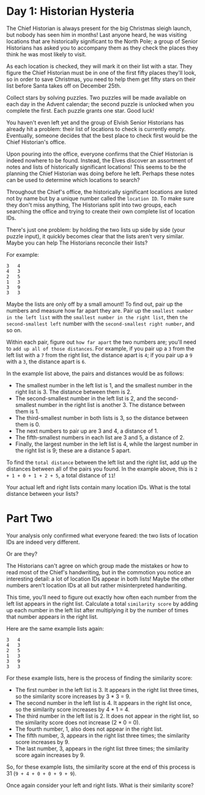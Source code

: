 # Day 1: Historian Hysteria     

The Chief Historian is always present for the big Christmas sleigh launch, but nobody has seen him in months! Last anyone heard, he was visiting locations that are historically significant to the North Pole; a group of Senior Historians has asked you to accompany them as they check the places they think he was most likely to visit.

As each location is checked, they will mark it on their list with a star. They figure the Chief Historian must be in one of the first fifty places they'll look, so in order to save Christmas, you need to help them get fifty stars on their list before Santa takes off on December 25th.

Collect stars by solving puzzles. Two puzzles will be made available on each day in the Advent calendar; the second puzzle is unlocked when you complete the first. Each puzzle grants one star. Good luck!

You haven't even left yet and the group of Elvish Senior Historians has already hit a problem: their list of locations to check is currently empty. Eventually, someone decides that the best place to check first would be the Chief Historian's office.

Upon pouring into the office, everyone confirms that the Chief Historian is indeed nowhere to be found. Instead, the Elves discover an assortment of notes and lists of historically significant locations! This seems to be the planning the Chief Historian was doing before he left. Perhaps these notes can be used to determine which locations to search?

Throughout the Chief's office, the historically significant locations are listed not by name but by a unique number called the ``location ID``. To make sure they don't miss anything, The Historians split into two groups, each searching the office and trying to create their own complete list of location IDs.

There's just one problem: by holding the two lists up side by side (your puzzle input), it quickly becomes clear that the lists aren't very similar. Maybe you can help The Historians reconcile their lists?

For example:    

``3   4``   
``4   3``   
``2   5``   
``1   3``   
``3   9``   
``3   3``   

Maybe the lists are only off by a small amount! To find out, pair up the numbers and measure how far apart they are. Pair up the ``smallest number in the left list`` with the ``smallest number in the right list``, then ``the second-smallest left`` number with the ``second-smallest right number``, and so on.    

Within each pair, figure out ``how far apart`` the two numbers are; you'll need to ``add up all of those distances``. For example, if you pair up a ``3`` from the left list with a ``7`` from the right list, the distance apart is ``4``; if you pair up a ``9`` with a ``3``, the distance apart is ``6``.   

In the example list above, the pairs and distances would be as follows: 

- The smallest number in the left list is 1, and the smallest number in the right list is 3. The distance between them is 2.
- The second-smallest number in the left list is 2, and the second-smallest number in the right list is another 3. The distance between them is 1.
- The third-smallest number in both lists is 3, so the distance between them is 0.
- The next numbers to pair up are 3 and 4, a distance of 1.
- The fifth-smallest numbers in each list are 3 and 5, a distance of 2.
- Finally, the largest number in the left list is 4, while the largest number in the right list is 9; these are a distance 5 apart. 

To find the ``total distance`` between the left list and the right list, add up the distances between all of the pairs you found. In the example above, this is ``2 + 1 + 0 + 1 + 2 + 5``, a total distance of ``11``!

Your actual left and right lists contain many location IDs. What is the total distance between your lists?  


# Part Two
Your analysis only confirmed what everyone feared: the two lists of location IDs are indeed very different.

Or are they?

The Historians can't agree on which group made the mistakes or how to read most of the Chief's handwriting, but in the commotion you notice an interesting detail: a lot of location IDs appear in both lists! Maybe the other numbers aren't location IDs at all but rather misinterpreted handwriting.

This time, you'll need to figure out exactly how often each number from the left list appears in the right list. Calculate a total ``similarity score`` by adding up each number in the left list after multiplying it by the number of times that number appears in the right list.

Here are the same example lists again:

``3   4``   
``4   3``   
``2   5``   
``1   3``   
``3   9``   
``3   3``   

For these example lists, here is the process of finding the similarity score:

- The first number in the left list is 3. It appears in the right list three times, so the similarity score increases by 3 * 3 = 9.
- The second number in the left list is 4. It appears in the right list once, so the similarity score increases by 4 * 1 = 4.
- The third number in the left list is 2. It does not appear in the right list, so the similarity score does not increase (2 * 0 = 0).
- The fourth number, 1, also does not appear in the right list.
- The fifth number, 3, appears in the right list three times; the similarity score increases by 9.
- The last number, 3, appears in the right list three times; the similarity score again increases by 9. 

So, for these example lists, the similarity score at the end of this process is 31 (``9 + 4 + 0 + 0 + 9 + 9``).

Once again consider your left and right lists. What is their similarity score?